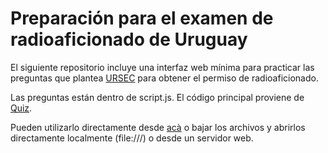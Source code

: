 # Preparación para el examen de radioaficionado de Uruguay

El siguiente repositorio incluye una interfaz web mínima para practicar las preguntas que plantea [URSEC](https://www.gub.uy/unidad-reguladora-servicios-comunicaciones/) para obtener el permiso de radioaficionado.

Las preguntas están dentro de script.js. El código principal proviene de [Quiz](https://github.com/tannukumari14/Quiz).

Pueden utilizarlo directamente desde [acà](https://bidaian.github.io/examen-ursec/) o bajar los archivos y abrirlos directamente localmente (file:///) o desde un servidor web.
